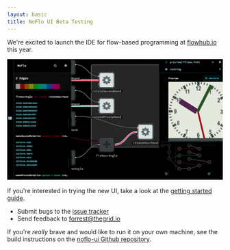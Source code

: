 ```yaml
---
layout: basic
title: NoFlo UI Beta Testing
---
```


We're excited to launch the IDE for flow-based programming at [flowhub.io](http://flowhub.io/) this year. 

[![screen shot of Flowhub IDE 2014-04-03](ScreenShot-2014-04-03.png)](http://app.flowhub.io)

If you're interested in trying the new UI, take a look at the [getting started guide](http://flowhub.io/documentation/getting-started-browser/). 

  * Submit bugs to the [issue tracker](https://github.com/noflo/noflo-ui/issues) 
  * Send feedback to [forrest@thegrid.io](mailto:forrest@thegrid.io?subject=flowhub-ide)

If you're *really* brave and would like to run it on your own machine, see the build instructions on the [noflo-ui Github repository](https://github.com/noflo/noflo-ui).

